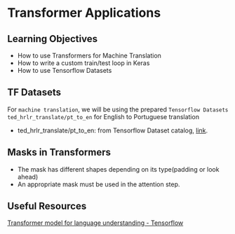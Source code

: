 # **Transformer Applications**

## **Learning Objectives**

* How to use Transformers for Machine Translation
* How to write a custom train/test loop in Keras
* How to use Tensorflow Datasets


## **TF Datasets**

For `machine translation`, we will be using the prepared `Tensorflow Datasets` `ted_hrlr_translate/pt_to_en` for English to Portuguese translation

* ted_hrlr_translate/pt_to_en: from Tensorflow Dataset catalog, [link](https://www.tensorflow.org/datasets/catalog/overview#translate).

## **Masks in Transformers**

* The mask has different shapes depending on its type(padding or look ahead)
* An appropriate mask must be used in the attention step.

## **Useful Resources**

[Transformer model for language understanding - Tensorflow](https://www.tensorflow.org/text/tutorials/transformer#masking)